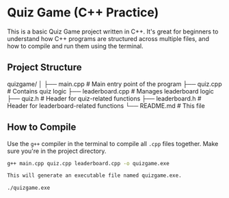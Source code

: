 # Quiz Game (C++ Practice)

This is a basic Quiz Game project written in C++. It's great for beginners to understand how C++ programs are structured across multiple files, and how to compile and run them using the terminal.

## Project Structure
quizgame/
│
├── main.cpp # Main entry point of the program
├── quiz.cpp # Contains quiz logic
├── leaderboard.cpp # Manages leaderboard logic
├── quiz.h # Header for quiz-related functions
├── leaderboard.h # Header for leaderboard-related functions
└── README.md # This file

##  How to Compile

Use the `g++` compiler in the terminal to compile all `.cpp` files together. Make sure you're in the project directory.

```bash
g++ main.cpp quiz.cpp leaderboard.cpp -o quizgame.exe

This will generate an executable file named quizgame.exe.

./quizgame.exe


